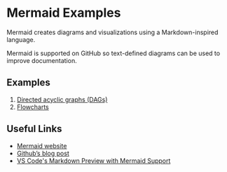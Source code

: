 Mermaid Examples
========

Mermaid creates diagrams and visualizations using a Markdown-inspired language.  

Mermaid is supported on GitHub so text-defined diagrams can be used to improve documentation.  

Examples
-------

1. [Directed acyclic graphs (DAGs)](1_directed_acyclic_graphs.md)
1. [Flowcharts](2_flowcharts.md)

Useful Links
---------

- [Mermaid website](https://mermaid-js.github.io/mermaid/#/)
- [Github’s blog post](https://github.blog/2022-02-14-include-diagrams-markdown-files-mermaid/)
- [VS Code's Markdown Preview with Mermaid Support](https://marketplace.visualstudio.com/items?itemName=bierner.markdown-mermaid)
